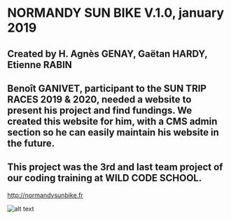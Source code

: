 # NORMANDY SUN BIKE  V.1.0, january 2019

## Created by H. Agnès GENAY, Gaëtan HARDY, Etienne RABIN

## Benoît GANIVET, participant to the SUN TRIP RACES 2019 & 2020, needed a website to present his project and find fundings. We created this website for him, with a CMS admin section so he can easily maintain his website in the future.

## This project was the 3rd and last team project of our coding training at WILD CODE SCHOOL. 

http://normandysunbike.fr

![alt text](./src/assets/landingScreen.png)









